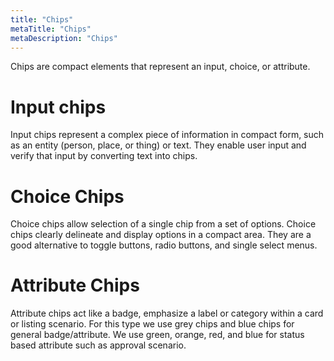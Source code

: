 ```yaml
---
title: "Chips"
metaTitle: "Chips"
metaDescription: "Chips"
---
```


Chips are compact elements that represent an input, choice, or attribute.


# Input chips

Input chips represent a complex piece of information in compact form, such as an entity (person, place, or thing) or text. They enable user input and verify that input by converting text into chips.


# Choice Chips

Choice chips allow selection of a single chip from a set of options. Choice chips clearly delineate and display options in a compact area. They are a good alternative to toggle buttons, radio buttons, and single select menus.


# Attribute Chips

Attribute chips act like a badge, emphasize a label or category within a card or listing scenario. For this type we use grey chips and blue chips for general badge/attribute. We use green, orange, red, and blue for status based attribute such as approval scenario.